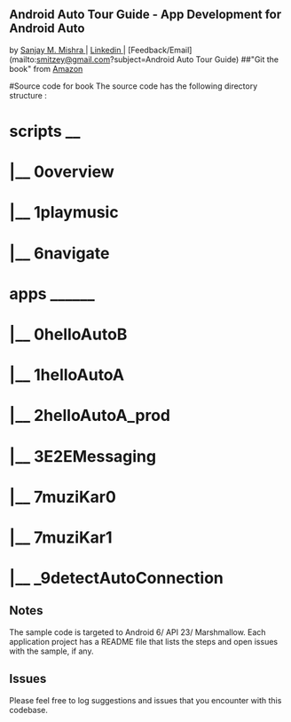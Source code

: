 ## Android Auto Tour Guide - App Development for Android Auto 
by [Sanjay M. Mishra ](https://plus.google.com/+SanjayMishra369) | [ Linkedin ](https://www.linkedin.com/in/sanjaymmishra) | [Feedback/Email](mailto:smitzey@gmail.com?subject=Android Auto Tour Guide)
##"Git the book" from  [Amazon](http://www.amazon.com/Android-Auto-Tour-Guide-Development/dp/1518672469)
 
#Source code for book
The source code has the following directory structure :
 #    scripts __
 #              |__ 0overview
 #              |__ 1playmusic  
 #              |__ 6navigate
 #   apps ______
 #              |__ 0helloAutoB
 #              |__ 1helloAutoA
 #              |__ 2helloAutoA_prod
 #              |__ 3E2EMessaging 
 #              |__ 7muziKar0
 #              |__ 7muziKar1 
 #              |__  _9detectAutoConnection

## Notes
The sample code is targeted to Android 6/ API 23/ Marshmallow. Each application project has a README file that lists the steps and open issues with the sample, if any.

## Issues
Please feel free to log suggestions and  issues  that you encounter with this codebase. 
